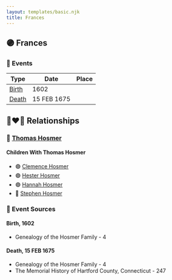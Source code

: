 ```yaml
---
layout: templates/basic.njk
title: Frances
---
```

## 🟣 Frances

### 📆 Events

Type | Date | Place
------ | ------ | ------
[Birth](#event-0) | 1602 |
[Death](#event-1) | 15 FEB 1675 |

## 👩‍❤️‍👨 Relationships

### 🔵 [Thomas Hosmer](/people/7/70805658)

#### Children With Thomas Hosmer
* 🟣 [Clemence Hosmer](/people/3/36338636)
* 🟣 [Hester Hosmer](/people/8/80112068)
* 🟣 [Hannah Hosmer](/people/7/74814464)
* 🔵 [Stephen Hosmer](/people/5/53717358)
### 📰 Event Sources

#### <a id="event-0"></a> Birth, 1602
* Genealogy of the Hosmer Family  - 4

#### <a id="event-1"></a> Death, 15 FEB 1675
* Genealogy of the Hosmer Family  - 4
* The Memorial History of Hartford County, Connecticut  - 247